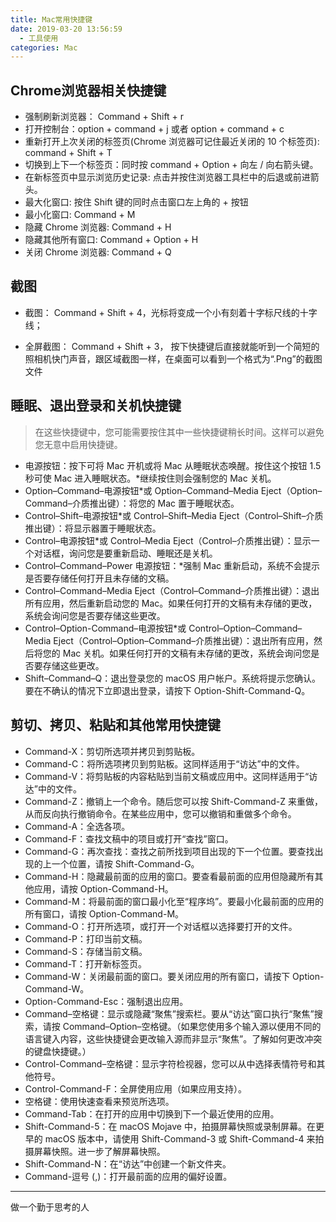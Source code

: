 ```yaml
---
title: Mac常用快捷键
date: 2019-03-20 13:56:59
  - 工具使用
categories: Mac
---
```

## Chrome浏览器相关快捷键

+ 强制刷新浏览器： Command + Shift + r
+ 打开控制台：option + command + j  或者 option + command + c
+ 重新打开上次关闭的标签页(Chrome 浏览器可记住最近关闭的 10 个标签页): command + Shift + T
+ 切换到上下一个标签页：同时按 command + Option + 向左 / 向右箭头键。
+ 在新标签页中显示浏览历史记录: 点击并按住浏览器工具栏中的后退或前进箭头。
+ 最大化窗口: 按住 Shift 键的同时点击窗口左上角的 + 按钮
+ 最小化窗口: Command + M
+ 隐藏 Chrome 浏览器: Command + H
+ 隐藏其他所有窗口: Command + Option + H
+ 关闭 Chrome 浏览器: Command + Q

## 截图

+ 截图： Command + Shift + 4，光标将变成一个小有刻着十字标尺线的十字线；

+ 全屏截图： Command + Shift + 3， 按下快捷键后直接就能听到一个简短的照相机快门声音，跟区域截图一样，在桌面可以看到一个格式为“.Png”的截图文件

## 睡眠、退出登录和关机快捷键

> 在这些快捷键中，您可能需要按住其中一些快捷键稍长时间。这样可以避免您无意中启用快捷键。

+ 电源按钮：按下可将 Mac 开机或将 Mac 从睡眠状态唤醒。按住这个按钮 1.5 秒可使 Mac 进入睡眠状态。*继续按住则会强制您的 Mac 关机。
+ Option–Command–电源按钮*或 Option–Command–Media Eject（Option–Command–介质推出键）：将您的 Mac 置于睡眠状态。
+ Control–Shift–电源按钮*或 Control–Shift–Media Eject（Control–Shift–介质推出键）：将显示器置于睡眠状态。
+ Control–电源按钮*或 Control–Media Eject（Control–介质推出键）：显示一个对话框，询问您是要重新启动、睡眠还是关机。
+ Control–Command–Power 电源按钮：*强制 Mac 重新启动，系统不会提示是否要存储任何打开且未存储的文稿。
+ Control–Command–Media Eject（Control–Command–介质推出键）：退出所有应用，然后重新启动您的 Mac。如果任何打开的文稿有未存储的更改，系统会询问您是否要存储这些更改。
+ Control–Option-Command–电源按钮*或 Control–Option–Command–Media Eject（Control–Option–Command–介质推出键）：退出所有应用，然后将您的 Mac 关机。如果任何打开的文稿有未存储的更改，系统会询问您是否要存储这些更改。
+ Shift–Command–Q：退出登录您的 macOS 用户帐户。系统将提示您确认。要在不确认的情况下立即退出登录，请按下 Option-Shift-Command-Q。

## 剪切、拷贝、粘贴和其他常用快捷键

+ Command-X：剪切所选项并拷贝到剪贴板。
+ Command-C：将所选项拷贝到剪贴板。这同样适用于“访达”中的文件。
+ Command-V：将剪贴板的内容粘贴到当前文稿或应用中。这同样适用于“访达”中的文件。
+ Command-Z：撤销上一个命令。随后您可以按 Shift-Command-Z 来重做，从而反向执行撤销命令。在某些应用中，您可以撤销和重做多个命令。
+ Command-A：全选各项。
+ Command-F：查找文稿中的项目或打开“查找”窗口。
+ Command-G：再次查找：查找之前所找到项目出现的下一个位置。要查找出现的上一个位置，请按 Shift-Command-G。
+ Command-H：隐藏最前面的应用的窗口。要查看最前面的应用但隐藏所有其他应用，请按 Option-Command-H。
+ Command-M：将最前面的窗口最小化至“程序坞”。要最小化最前面的应用的所有窗口，请按 Option-Command-M。
+ Command-O：打开所选项，或打开一个对话框以选择要打开的文件。
+ Command-P：打印当前文稿。
+ Command-S：存储当前文稿。
+ Command-T：打开新标签页。
+ Command-W：关闭最前面的窗口。要关闭应用的所有窗口，请按下 Option-Command-W。
+ Option-Command-Esc：强制退出应用。
+ Command–空格键：显示或隐藏“聚焦”搜索栏。要从“访达”窗口执行“聚焦”搜索，请按 Command–Option–空格键。（如果您使用多个输入源以便用不同的语言键入内容，这些快捷键会更改输入源而非显示“聚焦”。了解如何更改冲突的键盘快捷键。）
+ Control-Command–空格键：显示字符检视器，您可以从中选择表情符号和其他符号。
+ Control-Command-F：全屏使用应用（如果应用支持）。
+ 空格键：使用快速查看来预览所选项。
+ Command-Tab：在打开的应用中切换到下一个最近使用的应用。
+ Shift-Command-5：在 macOS Mojave 中，拍摄屏幕快照或录制屏幕。在更早的 macOS 版本中，请使用 Shift-Command-3 或 Shift-Command-4 来拍摄屏幕快照。进一步了解屏幕快照。
+ Shift-Command-N：在“访达”中创建一个新文件夹。
+ Command-逗号 (,)：打开最前面的应用的偏好设置。

---
做一个勤于思考的人